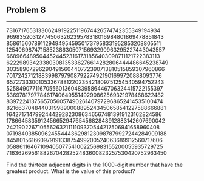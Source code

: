 ## Problem 8 
-----
73167176531330624919225119674426574742355349194934\
96983520312774506326239578318016984801869478851843\
85861560789112949495459501737958331952853208805511\
12540698747158523863050715693290963295227443043557\
66896648950445244523161731856403098711121722383113\
62229893423380308135336276614282806444486645238749\
30358907296290491560440772390713810515859307960866\
70172427121883998797908792274921901699720888093776\
65727333001053367881220235421809751254540594752243\
52584907711670556013604839586446706324415722155397\
53697817977846174064955149290862569321978468622482\
83972241375657056057490261407972968652414535100474\
82166370484403199890008895243450658541227588666881\
16427171479924442928230863465674813919123162824586\
17866458359124566529476545682848912883142607690042\
24219022671055626321111109370544217506941658960408\
07198403850962455444362981230987879927244284909188\
84580156166097919133875499200524063689912560717606\
05886116467109405077541002256983155200055935729725\
71636269561882670428252483600823257530420752963450

Find the thirteen adjacent digits in the 1000-digit number that have the greatest product. What is the value of this product?